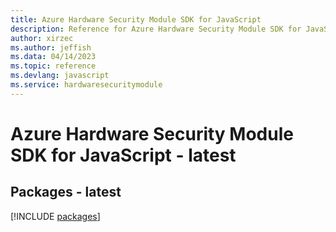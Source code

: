```yaml
---
title: Azure Hardware Security Module SDK for JavaScript
description: Reference for Azure Hardware Security Module SDK for JavaScript
author: xirzec
ms.author: jeffish
ms.data: 04/14/2023
ms.topic: reference
ms.devlang: javascript
ms.service: hardwaresecuritymodule
---
```

# Azure Hardware Security Module SDK for JavaScript - latest
## Packages - latest
[!INCLUDE [packages](hardware-security-module-index.md)]